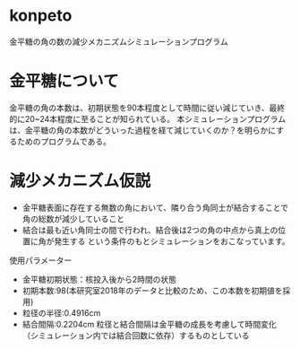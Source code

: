 # konpeto
金平糖の角の数の減少メカニズムシミュレーションプログラム

# 金平糖について
金平糖の角の本数は、初期状態を90本程度として時間に従い減じていき、最終的に20~24本程度に至ることが知られている。
本シミュレーションプログラムは、金平糖の角の本数がどういった過程を経て減じていくのか？を明らかにするためのプログラムである。
 
# 減少メカニズム仮説
- 金平糖表面に存在する無数の角において、隣り合う角同士が結合することで角の総数が減少していること
- 結合は最も近い角同士の間で行われ、結合後は2つの角の中点から真上の位置に角が発生する
という条件のもとシミュレーションをおこなっています。

使用パラメーター
- 金平糖初期状態：核投入後から2時間の状態
- 初期本数:98(本研究室2018年のデータと比較のため、この本数を初期値を採用)
- 粒径の半径:0.4916cm
- 結合間隔:0.2204cm
粒径と結合間隔は金平糖の成長を考慮して時間変化（シミュレーション内では結合回数に依存）するものとしている
